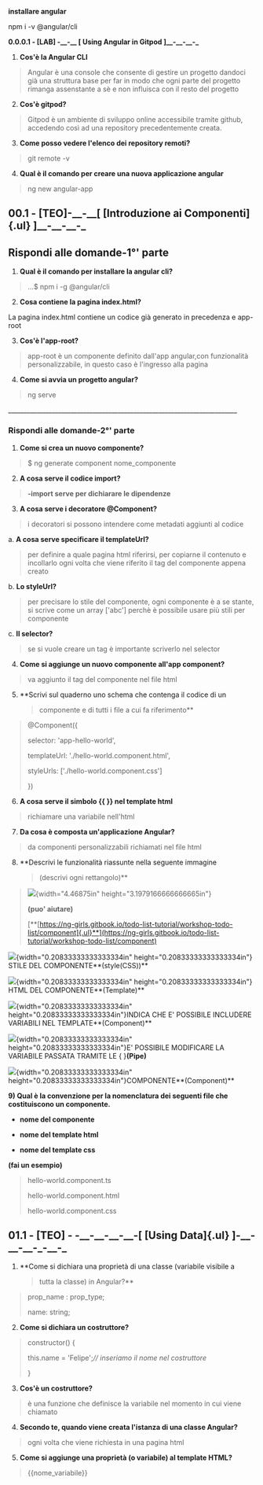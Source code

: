 **installare angular**

npm i -v \@angular/cli

**0.0.0.1 - \[LAB\] -\_\_-\_\_ \[ Using Angular in Gitpod
\]\_\_-\_\_-\_\_-\_**

1.  **Cos'è la Angular CLI**

> Angular è una console che consente di gestire un progetto dandoci già
> una struttura base per far in modo che ogni parte del progetto rimanga
> assenstante a sè e non influisca con il resto del progetto

2.  **Cos'è gitpod?**

> Gitpod è un ambiente di sviluppo online accessibile tramite github,
> accedendo così ad una repository precedentemente creata.

3.  **Come posso vedere l'elenco dei repository remoti?**

> git remote -v

4.  **Qual è il comando per creare una nuova applicazione angular**

> ng new angular-app

## 

## 

## 

## 

## 

## 

## 

## 

## 

## **00.1 - \[TEO\]-\_\_-\_\_\[ [Introduzione ai Componenti]{.ul} \]\_\_-\_\_-\_\_-\_**

## Rispondi alle domande-1°' parte

1.  **Qual è il comando per installare la angular cli?**

> ...\$ npm i -g \@angular/cli

2.  **Cosa contiene la pagina index.html?**

La pagina index.html contiene un codice già generato in precedenza e
app-root

3.  **Cos'è l'app-root?**

> app-root è un componente definito dall'app angular,con funzionalità
> personalizzabile, in questo caso è l'ingresso alla pagina

4.  **Come si avvia un progetto angular?**

> ng serve

\_\_\_\_\_\_\_\_\_\_\_\_\_\_\_\_\_\_\_\_\_\_\_\_\_\_\_\_\_\_\_\_\_\_\_\_\_\_\_\_\_\_\_\_\_\_\_\_\_\_\_\_\_\_\_\_\_\_\_\_\_\_\_\_\_\_\_\_\_\_\_\_\_

### Rispondi alle domande-2°' parte

1.  **Come si crea un nuovo componente?**

> \$ ng generate component nome_componente

2.  **A cosa serve il codice import?**

> **-import serve per dichiarare le dipendenze**

3.  **A cosa serve i decoratore \@Component?**

> i decoratori si possono intendere come metadati aggiunti al codice

a.  **A cosa serve specificare il templateUrl?**

> per definire a quale pagina html riferirsi, per copiarne il contenuto
> e incollarlo ogni volta che viene riferito il tag del componente
> appena creato

b.  **Lo styleUrl?**

> per precisare lo stile del componente, ogni componente è a se stante,
> si scrive come un array \['abc'\] perchè è possibile usare più stili
> per componente

c.  **Il selector?**

> se si vuole creare un tag è importante scriverlo nel selector

4.  **Come si aggiunge un nuovo componente all'app component?**

> va aggiunto il tag del componente nel file html

5.  **Scrivi sul quaderno uno schema che contenga il codice di un
    > componente e di tutti i file a cui fa riferimento**

> \@Component({
>
> selector: \'app-hello-world\',
>
> templateUrl: \'./hello-world.component.html\',
>
> styleUrls: \[\'./hello-world.component.css\'\]
>
> })

6.  **A cosa serve il simbolo {{ }} nel template html**

> richiamare una variabile nell'html

7.  **Da cosa è composta un'applicazione Angular?**

> da componenti personalizzabili richiamati nel file html

8.  **Descrivi le funzionalità riassunte nella seguente immagine
    > (descrivi ogni rettangolo)**

> ![](vertopal_42b83c0aa9ec4bdfa06f35bd75cda3eb/media/image7.png){width="4.46875in"
> height="3.1979166666666665in"}
>
> **(puo' aiutare)**
>
> [**[https://ng-girls.gitbook.io/todo-list-tutorial/workshop-todo-list/component]{.ul}**](https://ng-girls.gitbook.io/todo-list-tutorial/workshop-todo-list/component)

![](vertopal_42b83c0aa9ec4bdfa06f35bd75cda3eb/media/image2.png){width="0.20833333333333334in"
height="0.20833333333333334in"} STILE DEL COMPONENTE**(style(CSS))**

![](vertopal_42b83c0aa9ec4bdfa06f35bd75cda3eb/media/image1.png){width="0.20833333333333334in"
height="0.20833333333333334in"} HTML DEL COMPONENTE**(Template)**

![](vertopal_42b83c0aa9ec4bdfa06f35bd75cda3eb/media/image4.png){width="0.20833333333333334in"
height="0.20833333333333334in"}INDICA CHE E' POSSIBILE INCLUDERE
VARIABILI NEL TEMPLATE**(Component)**

![](vertopal_42b83c0aa9ec4bdfa06f35bd75cda3eb/media/image5.png){width="0.20833333333333334in"
height="0.20833333333333334in"}E' POSSIBILE MODIFICARE LA VARIABILE
PASSATA TRAMITE LE { }**(Pipe)**

![](vertopal_42b83c0aa9ec4bdfa06f35bd75cda3eb/media/image3.png){width="0.20833333333333334in"
height="0.20833333333333334in"}COMPONENTE**(Component)**

**9) Qual è la convenzione per la nomenclatura dei seguenti file che
costituiscono un componente.**

-   **nome del componente**

-   **nome del template html**

-   **nome del template css**

**(fai un esempio)**

> hello-world.component.ts
>
> hello-world.component.html
>
> hello-world.component.css

## **01.1 - \[TEO\] - -\_\_-\_\_-\_\_-\_\_-\[ [Using Data]{.ul} \]-\_\_-\_\_-\_\_-\_-\_\_-\_**

1.  **Come si dichiara una proprietà di una classe (variabile visibile a
    > tutta la classe) in Angular?**

> prop_name : prop_type;
>
> name: string;

2.  **Come si dichiara un costruttore?**

> constructor() {
>
> this.name = \'Felipe\';*// inseriamo il nome nel costruttore*
>
> }

3.  **Cos'è un costruttore?**

> è una funzione che definisce la variabile nel momento in cui viene
> chiamato

4.  **Secondo te, quando viene creata l'istanza di una classe Angular?**

> ogni volta che viene richiesta in una pagina html

5.  **Come si aggiunge una proprietà (o variabile) al template HTML?**

> {{nome_variabile}}
